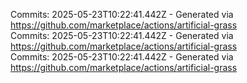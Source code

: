 Commits: 2025-05-23T10:22:41.442Z - Generated via https://github.com/marketplace/actions/artificial-grass
<br>
Commits: 2025-05-23T10:22:41.442Z - Generated via https://github.com/marketplace/actions/artificial-grass
<br>
Commits: 2025-05-23T10:22:41.442Z - Generated via https://github.com/marketplace/actions/artificial-grass
<br>
